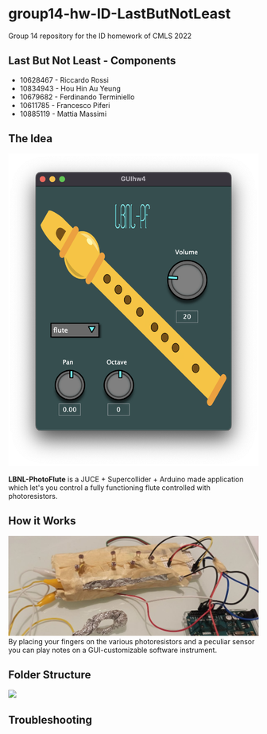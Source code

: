 # group14-hw-ID-LastButNotLeast
Group 14 repository for the ID homework of CMLS 2022

## Last But Not Least - Components
- 10628467 - Riccardo Rossi
- 10834943 - Hou Hin Au Yeung
- 10679682 - Ferdinando Terminiello
- 10611785 - Francesco Piferi
- 10885119 - Mattia Massimi

## The Idea
![](./Images/lbnspfGUI.png) 

**LBNL-PhotoFlute** is a JUCE + Supercollider + Arduino made application which let's you control a fully functioning flute controlled with photoresistors.

## How it Works
![](./Images/photo-flute.jpg)
By placing your fingers on the various photoresistors and a peculiar sensor you can play notes on a GUI-customizable software instrument.

## Folder Structure
![](./Images/FileExplorer.png)

## Troubleshooting
